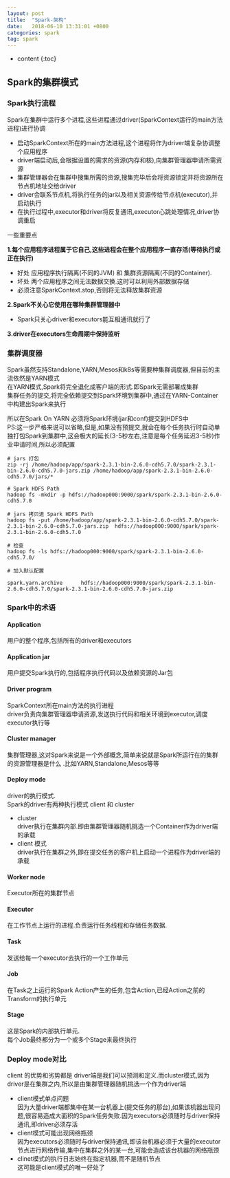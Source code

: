 ```yaml
---
layout: post
title:  "Spark-架构"
date:   2018-06-10 13:31:01 +0800
categories: spark
tag: spark
---
```


* content
{:toc}


## Spark的集群模式  

### Spark执行流程  

Spark在集群中运行多个进程,这些进程通过driver(SparkContext运行的main方法进程)进行协调  

* 启动SparkContext所在的main方法进程,这个进程将作为driver端复杂协调整个应用程序  
* driver端启动后,会根据设置的需求的资源(内存和核),向集群管理器申请所需资源  
* 集群管理器会在集群中搜集所需的资源,搜集完毕后会将资源锁定并将资源所在节点机地址交给driver  
* driver会联系节点机,将执行任务的jar以及相关资源传给节点机(executor),并启动执行  
* 在执行过程中,executor和driver将反复通讯,executor心跳处理情况,driver协调重启  

一些重要点   

**1.每个应用程序进程属于它自己,这些进程会在整个应用程序一直存活(等待执行或正在执行)**  
* 好处  应用程序执行隔离(不同的JVM) 和 集群资源隔离(不同的Container).   
* 坏处 两个应用程序之间无法数据交换.这时可以利用外部数据存储  
* 必须注意SparkContext.stop,否则将无法释放集群资源  

**2.Spark不关心它使用在哪种集群管理器中**  
* Spark只关心driver和executors能互相通讯就行了  

**3.driver在executors生命周期中保持监听**  

### 集群调度器  

Spark虽然支持Standalone,YARN,Mesos和k8s等需要种集群调度器,但目前的主流依然是YARN模式  
在YARN模式,Spark将完全退化成客户端的形式.即Spark无需部署成集群  
集群任务的提交,将完全依赖提交到Spark环境到集群中,通过在YARN-Container中构建出Spark来执行  

所以在Spark On YARN 必须将Spark环境(jar和conf)提交到HDFS中  
PS:这一步严格来说可以省略,但是,如果没有预提交,就会在每个任务执行时自动单独打包Spark到集群中,这会极大的延长(3-5秒左右,注意是每个任务延迟3-5秒)作业申请时间,所以必须配置  

```shell
# jars 打包
zip -rj /home/hadoop/app/spark-2.3.1-bin-2.6.0-cdh5.7.0/spark-2.3.1-bin-2.6.0-cdh5.7.0-jars.zip /home/hadoop/app/spark-2.3.1-bin-2.6.0-cdh5.7.0/jars/*

# Spark HDFS Path
hadoop fs -mkdir -p hdfs://hadoop000:9000/spark/spark-2.3.1-bin-2.6.0-cdh5.7.0

# jars 拷贝进 Spark HDFS Path
hadoop fs -put /home/hadoop/app/spark-2.3.1-bin-2.6.0-cdh5.7.0/spark-2.3.1-bin-2.6.0-cdh5.7.0-jars.zip  hdfs://hadoop000:9000/spark/spark-2.3.1-bin-2.6.0-cdh5.7.0

# 检查
hadoop fs -ls hdfs://hadoop000:9000/spark/spark-2.3.1-bin-2.6.0-cdh5.7.0/

# 加入默认配置

spark.yarn.archive      hdfs://hadoop000:9000/spark/spark-2.3.1-bin-2.6.0-cdh5.7.0/spark-2.3.1-bin-2.6.0-cdh5.7.0-jars.zip
```


### Spark中的术语  

#### Application  

用户的整个程序,包括所有的driver和executors  

#### Application jar

用户提交Spark执行的,包括程序执行代码以及依赖资源的Jar包  

#### Driver program  

SparkContext所在main方法的执行进程  
driver负责向集群管理器申请资源,发送执行代码和相关环境到executor,调度executor执行等

#### Cluster manager  

集群管理器,这对Spark来说是一个外部概念,简单来说就是Spark所运行在的集群的资源管理器是什么 .比如YARN,Standalone,Mesos等等  

#### Deploy mode  

driver的执行模式.  
Spark的driver有两种执行模式 client 和 cluster  

* cluster  
driver执行在集群内部.即由集群管理器随机挑选一个Container作为driver端的承载  
* client 模式  
driver执行在集群之外,即在提交任务的客户机上启动一个进程作为driver端的承载  

#### Worker node  

Executor所在的集群节点  

#### Executor  

在工作节点上运行的进程.负责运行任务线程和存储任务数据.  

#### Task  

发送给每一个executor去执行的一个工作单元  

#### Job  

在Task之上运行的Spark Action产生的任务,包含Action,已经Action之前的Transform的执行单元  

#### Stage  

这是Spark的内部执行单元.  
每个Job最终都分为一个或多个Stage来最终执行  

### Deploy mode对比  

client 的优势和劣势都是 driver端是我们可以预测和定义.而cluster模式,因为driver是在集群之内,所以是由集群管理器随机挑选一个作为driver端  

* client模式单点问题  
因为大量driver端都集中在某一台机器上(提交任务的那台),如果该机器出现问题,很容易造成大面积的Spark任务失败.因为executors必须随时与driver保持通讯,即driver必须存活  
* client模式可能出现网络瓶颈  
因为executors必须随时与driver保持通讯,即该台机器必须于大量的executor节点进行网络传输,集中在集群之外的某一台,可能会造成该台机器的网络瓶颈  
* clinet模式的执行日志始终在指定机器,而不是随机节点  
这可能是client模式的唯一好处了  



